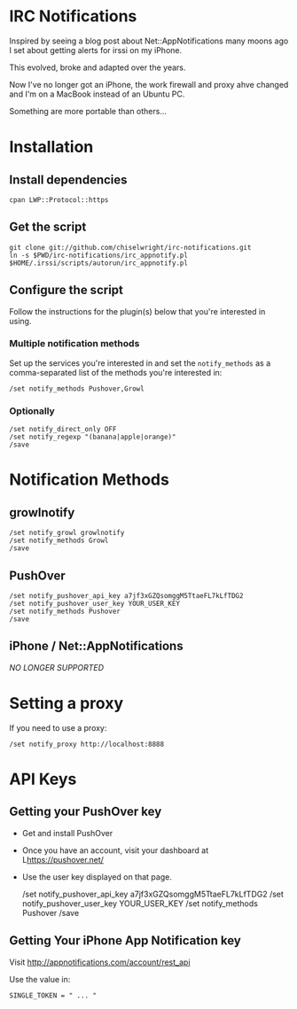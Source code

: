# IRC Notifications

Inspired by seeing a blog post about Net::AppNotifications many moons ago I
set about getting alerts for irssi on my iPhone.

This evolved, broke and adapted over the years.

Now I've no longer got an iPhone, the work firewall and proxy ahve changed and
I'm on a MacBook instead of an Ubuntu PC.

Something are more portable than others...

# Installation

## Install dependencies

    cpan LWP::Protocol::https

## Get the script

    git clone git://github.com/chiselwright/irc-notifications.git
    ln -s $PWD/irc-notifications/irc_appnotify.pl $HOME/.irssi/scripts/autorun/irc_appnotify.pl

## Configure the script

Follow the instructions for the plugin(s) below that you're interested in
using.

### Multiple notification methods

Set up the services you're interested in and set the ```notify_methods``` as a
comma-separated list of the methods you're interested in:

    /set notify_methods Pushover,Growl

### Optionally

    /set notify_direct_only OFF
    /set notify_regexp "(banana|apple|orange)"
    /save

# Notification Methods

## growlnotify

    /set notify_growl growlnotify
    /set notify_methods Growl
    /save

## PushOver

    /set notify_pushover_api_key a7jf3xGZQsomggM5TtaeFL7kLfTDG2
    /set notify_pushover_user_key YOUR_USER_KEY
    /set notify_methods Pushover
    /save

## iPhone / Net::AppNotifications

*NO LONGER SUPPORTED*

# Setting a proxy

If you need to use a proxy:

    /set notify_proxy http://localhost:8888

# API Keys

## Getting your PushOver key

* Get and install PushOver
* Once you have an account, visit your dashboard at L<https://pushover.net/>
* Use the user key displayed on that page.

    /set notify_pushover_api_key a7jf3xGZQsomggM5TtaeFL7kLfTDG2
    /set notify_pushover_user_key YOUR_USER_KEY
    /set notify_methods Pushover
    /save

## Getting Your iPhone App Notification key

  Visit http://appnotifications.com/account/rest_api

  Use the value in:

    SINGLE_TOKEN = " ... "
